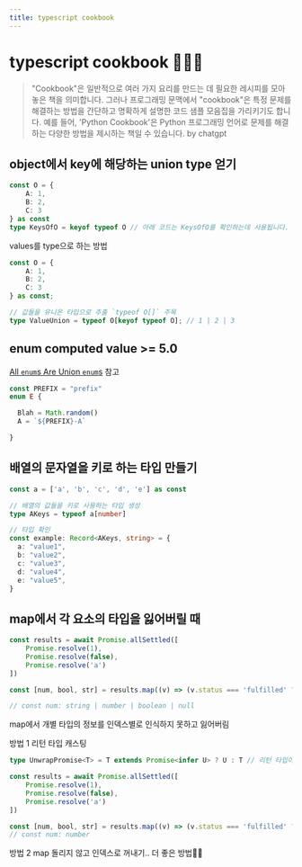 ```yaml
---
title: typescript cookbook
---
```

# typescript cookbook 🧑🏽‍🍳

> "Cookbook"은 일반적으로 여러 가지 요리를 만드는 데 필요한 레시피를 모아 놓은 책을 의미합니다. 그러나 프로그래밍 문맥에서 "cookbook"은 특정 문제를 해결하는 방법을 간단하고 명확하게 설명한 코드 샘플 모음집을 가리키기도 합니다. 예를 들어, 'Python Cookbook'은 Python 프로그래밍 언어로 문제를 해결하는 다양한 방법을 제시하는 책일 수 있습니다.
> by chatgpt

## object에서 key에 해당하는 union type 얻기

```typescript
const O = { 
	A: 1, 
	B: 2, 
	C: 3 
} as const
type KeysOfO = keyof typeof O // 아래 코드는 KeysOfO를 확인하는데 사용됩니다. console.log(KeysOfO); // "A" | "B" | "C"
```

values를 type으로 하는 방법
```ts
const O = { 
	A: 1, 
	B: 2, 
	C: 3 
} as const;

// 값들을 유니온 타입으로 추출 `typeof O[]` 주목
type ValueUnion = typeof O[keyof typeof O]; // 1 | 2 | 3
```
## enum computed value  >= 5.0
[All `enum`s Are Union `enum`s](https://www.typescriptlang.org/docs/handbook/release-notes/typescript-5-0.html#all-enums-are-union-enums) 참고
```ts
const PREFIX = "prefix"
enum E {

  Blah = Math.random()
  A = `${PREFIX}-A`

}
```

## 배열의 문자열을 키로 하는 타입 만들기

```ts
const a = ['a', 'b', 'c', 'd', 'e'] as const

// 배열의 값들을 키로 사용하는 타입 생성
type AKeys = typeof a[number]

// 타입 확인
const example: Record<AKeys, string> = {
  a: "value1",
  b: "value2",
  c: "value3",
  d: "value4",
  e: "value5",
}
```

## map에서 각 요소의 타입을 잃어버릴 때

```ts
const results = await Promise.allSettled([
	Promise.resolve(1),
	Promise.resolve(false),
	Promise.resolve('a')
])

const [num, bool, str] = results.map((v) => (v.status === 'fulfilled' ? v.value : null))

// const num: string | number | boolean | null
```

map에서 개별 타입의 정보를 인덱스별로 인식하지 못하고 잃어버림

방법 1 리턴 타입 캐스팅
```ts 
type UnwrapPromise<T> = T extends Promise<infer U> ? U : T // 리턴 타입이 Promise<T> 형식일 경우 추출을 위한 헬퍼

const results = await Promise.allSettled([
	Promise.resolve(1),
	Promise.resolve(false),
	Promise.resolve('a')
])

const [num, bool, str] = results.map((v) => (v.status === 'fulfilled' ? v.value : null)) as [number, boolean, string]
// const num: number
```

방법 2 map 돌리지 않고 인덱스로 꺼내기..
더 좋은 방법🙏🏾